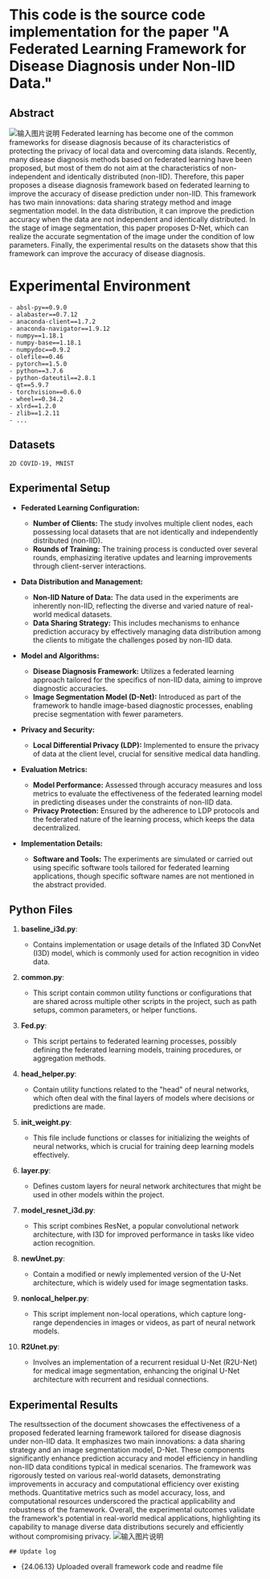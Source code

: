 ﻿# This code is the source code implementation for the paper "A Federated Learning Framework for Disease Diagnosis under Non-IID Data."

## Abstract
![输入图片说明](/imgs/2024-06-17/pc3jdcrY57PVBpHt.png)
Federated learning has become one of the common frameworks for disease diagnosis because of its characteristics of protecting the privacy of local data and overcoming data islands. Recently, many disease diagnosis methods based on federated learning have been proposed, but most of them do not aim at the characteristics of non-independent and identically distributed (non-IID). Therefore, this paper proposes a disease diagnosis framework based on federated learning to improve the accuracy of disease prediction under non-IID. This framework has two main innovations: data sharing strategy method and image segmentation model. In the data distribution, it can improve the prediction accuracy when the data are not independent and identically distributed. In the stage of image segmentation, this paper proposes D-Net, which can realize the accurate segmentation of the image under the condition of low parameters. Finally, the experimental results on the datasets show that this framework can improve the accuracy of disease diagnosis.


# Experimental Environment

```
- absl-py==0.9.0
- alabaster==0.7.12
- anaconda-client==1.7.2
- anaconda-navigator==1.9.12
- numpy==1.18.1
- numpy-base==1.18.1
- numpydoc==0.9.2
- olefile==0.46
- pytorch==1.5.0
- python==3.7.6
- python-dateutil==2.8.1
- qt==5.9.7
- torchvision==0.6.0
- wheel==0.34.2
- xlrd==1.2.0
- zlib==1.2.11
- ...
```

## Datasets

`2D COVID-19, MNIST`


## Experimental Setup

- **Federated Learning Configuration:**
  - **Number of Clients:** The study involves multiple client nodes, each possessing local datasets that are not identically and independently distributed (non-IID).
  - **Rounds of Training:** The training process is conducted over several rounds, emphasizing iterative updates and learning improvements through client-server interactions.

- **Data Distribution and Management:**
  - **Non-IID Nature of Data:** The data used in the experiments are inherently non-IID, reflecting the diverse and varied nature of real-world medical datasets.
  - **Data Sharing Strategy:** This includes mechanisms to enhance prediction accuracy by effectively managing data distribution among the clients to mitigate the challenges posed by non-IID data.

- **Model and Algorithms:**
  - **Disease Diagnosis Framework:** Utilizes a federated learning approach tailored for the specifics of non-IID data, aiming to improve diagnostic accuracies.
  - **Image Segmentation Model (D-Net):** Introduced as part of the framework to handle image-based diagnostic processes, enabling precise segmentation with fewer parameters.

- **Privacy and Security:**
  - **Local Differential Privacy (LDP):** Implemented to ensure the privacy of data at the client level, crucial for sensitive medical data handling.

- **Evaluation Metrics:**
  - **Model Performance:** Assessed through accuracy measures and loss metrics to evaluate the effectiveness of the federated learning model in predicting diseases under the constraints of non-IID data.
  - **Privacy Protection:** Ensured by the adherence to LDP protocols and the federated nature of the learning process, which keeps the data decentralized.

- **Implementation Details:**
  - **Software and Tools:** The experiments are simulated or carried out using specific software tools tailored for federated learning applications, though specific software names are not mentioned in the abstract provided.

## Python Files
1. **baseline_i3d.py**:
   - Contains implementation or usage details of the Inflated 3D ConvNet (I3D) model, which is commonly used for action recognition in video data.

2. **common.py**:
   - This script contain common utility functions or configurations that are shared across multiple other scripts in the project, such as path setups, common parameters, or helper functions.

3. **Fed.py**:

   - This script pertains to federated learning processes, possibly defining the federated learning models, training procedures, or aggregation methods.

4. **head_helper.py**:

   - Contain utility functions related to the "head" of neural networks, which often deal with the final layers of models where decisions or predictions are made.

5. **init_weight.py**:

   - This file include functions or classes for initializing the weights of neural networks, which is crucial for training deep learning models effectively.

6. **layer.py**:

   - Defines custom layers for neural network architectures that might be used in other models within the project.

7. **model_resnet_i3d.py**:

   - This script combines ResNet, a popular convolutional network architecture, with I3D for improved performance in tasks like video action recognition.

8. **newUnet.py**:

   - Contain a modified or newly implemented version of the U-Net architecture, which is widely used for image segmentation tasks.

9. **nonlocal_helper.py**:

   - This script implement non-local operations, which capture long-range dependencies in images or videos, as part of neural network models.

10. **R2Unet.py**:

    - Involves an implementation of a recurrent residual U-Net (R2U-Net) for medical image segmentation, enhancing the original U-Net architecture with recurrent and residual connections.





##  Experimental Results
The resultssection of the document showcases the effectiveness of a proposed federated learning framework tailored for disease diagnosis under non-IID data. It emphasizes two main innovations: a data sharing strategy and an image segmentation model, D-Net. These components significantly enhance prediction accuracy and model efficiency in handling non-IID data conditions typical in medical scenarios. The framework was rigorously tested on various real-world datasets, demonstrating improvements in accuracy and computational efficiency over existing methods. Quantitative metrics such as model accuracy, loss, and computational resources underscored the practical applicability and robustness of the framework. Overall, the experimental outcomes validate the framework's potential in real-world medical applications, highlighting its capability to manage diverse data distributions securely and efficiently without compromising privacy.
![输入图片说明](/imgs/2024-06-17/hE5bcJzqc4OvfYBX.png)


```
## Update log

```
- {24.06.13} Uploaded overall framework code and readme file
